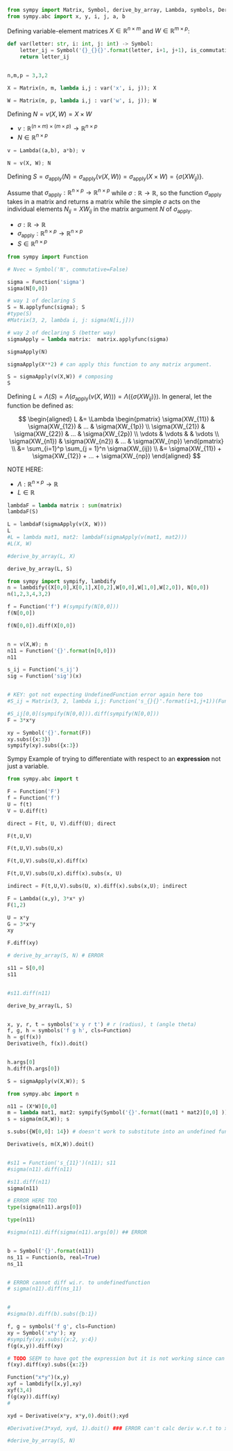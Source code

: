 ```python title="codecell"
from sympy import Matrix, Symbol, derive_by_array, Lambda, symbols, Derivative, diff
from sympy.abc import x, y, i, j, a, b
```

<!-- #region markdown -->

Defining variable-element matrices $X \in \mathbb{R}^{n \times m}$ and $W \in \mathbb{R}^{m \times p}$:
<!-- #endregion -->
```python title="codecell"
def var(letter: str, i: int, j: int) -> Symbol:
    letter_ij = Symbol('{}_{}{}'.format(letter, i+1, j+1), is_commutative=True)
    return letter_ij


n,m,p = 3,3,2

X = Matrix(n, m, lambda i,j : var('x', i, j)); X
```
```python title="codecell"
W = Matrix(m, p, lambda i,j : var('w', i, j)); W
```

<!-- #region markdown -->

Defining $N = \nu(X, W) = X \times W$

* $\nu : \mathbb{R}^{(n \times m) \times (m \times p)} \rightarrow \mathbb{R}^{n \times p}$
* $N \in \mathbb{R}^{n \times p}$
<!-- #endregion -->
```python title="codecell"
v = Lambda((a,b), a*b); v
```

```python title="codecell"
N = v(X, W); N
```

<!-- #region markdown -->

Defining $S = \sigma_{\text{apply}}(N) = \sigma_{\text{apply}}(\nu(X,W)) = \sigma_\text{apply}(X \times W) = \Big \{ \sigma(XW_{ij}) \Big\}$.


Assume that $\sigma_{\text{apply}} : \mathbb{R}^{n \times p} \rightarrow \mathbb{R}^{n \times p}$ while $\sigma : \mathbb{R} \rightarrow \mathbb{R}$, so the function $\sigma_{\text{apply}}$ takes in a matrix and returns a matrix while the simple $\sigma$ acts on the individual elements $N_{ij} = XW_{ij}$ in the matrix argument $N$ of $\sigma_{\text{apply}}$.

* $\sigma : \mathbb{R} \rightarrow \mathbb{R}$
* $\sigma_\text{apply} : \mathbb{R}^{n \times p} \rightarrow \mathbb{R}^{n \times p}$
* $S \in \mathbb{R}^{n \times p}$
<!-- #endregion -->
```python title="codecell"
from sympy import Function

# Nvec = Symbol('N', commutative=False)

sigma = Function('sigma')
sigma(N[0,0])
```

```python title="codecell"
# way 1 of declaring S
S = N.applyfunc(sigma); S
#type(S)
#Matrix(3, 2, lambda i, j: sigma(N[i,j]))
```
```python title="codecell"
# way 2 of declaring S (better way)
sigmaApply = lambda matrix:  matrix.applyfunc(sigma)

sigmaApply(N)
```

```python title="codecell"
sigmaApply(X**2) # can apply this function to any matrix argument.
```
```python title="codecell"
S = sigmaApply(v(X,W)) # composing
S
```

<!-- #region markdown -->

Defining $L = \Lambda(S) = \Lambda(\sigma_\text{apply}(\nu(X,W))) = \Lambda \Big(\Big \{ \sigma(XW_{ij}) \Big\} \Big)$. In general, let the function be defined as:

$$
\begin{aligned}
L &= \Lambda \begin{pmatrix}
   \sigma(XW_{11}) & \sigma(XW_{12}) & ... & \sigma(XW_{1p}) \\
   \sigma(XW_{21}) & \sigma(XW_{22}) & ... & \sigma(XW_{2p}) \\
   \vdots & \vdots & & \vdots \\
   \sigma(XW_{n1}) & \sigma(XW_{n2}) & ... & \sigma(XW_{np})
\end{pmatrix} \\
&= \sum_{i=1}^p \sum_{j = 1}^n  \sigma(XW_{ij}) \\
&= \sigma(XW_{11}) + \sigma{XW_{12}} + ... + \sigma(XW_{np})
\end{aligned}
$$
<!-- #endregion -->
<!-- #region markdown -->
NOTE HERE:
* $\Lambda: \mathbb{R}^{n \times p} \rightarrow \mathbb{R}$
* $L \in \mathbb{R}$
<!-- #endregion -->
```python title="codecell"
lambdaF = lambda matrix : sum(matrix)
lambdaF(S)
```
```python title="codecell"
L = lambdaF(sigmaApply(v(X, W)))
L
#L = lambda mat1, mat2: lambdaF(sigmaApply(v(mat1, mat2)))
#L(X, W)


```

```python title="codecell"
#derive_by_array(L, X)
```
```python title="codecell"
derive_by_array(L, S)
```
```python title="codecell"
from sympy import sympify, lambdify
n = lambdify((X[0,0],X[0,1],X[0,2],W[0,0],W[1,0],W[2,0]), N[0,0])
n(1,2,3,4,3,2)
```

```python title="codecell"
f = Function('f') #(sympify(N[0,0]))
f(N[0,0])
```
```python title="codecell"
f(N[0,0]).diff(X[0,0])



```

```python title="codecell"
n = v(X,W); n
n11 = Function('{}'.format(n[0,0]))
n11
```
```python title="codecell"
s_ij = Function('s_ij')
sig = Function('sig')(x)
```


```python title="codecell"

# KEY: got not expecting UndefinedFunction error again here too
#S_ij = Matrix(3, 2, lambda i,j: Function('s_{}{}'.format(i+1,j+1))(Function('{}'.format(N[i,j]))))


```

```python title="codecell"
#S_ij[0,0](sympify(N[0,0])).diff(sympify(N[0,0]))
F = 3*x*y

xy = Symbol('{}'.format(F))
xy.subs({x:3})
sympify(xy).subs({x:3})
```

<!-- #region markdown -->
Sympy Example of trying to differentiate with respect to an **expression** not just a variable.
<!-- #endregion -->
```python title="codecell"
from sympy.abc import t

F = Function('F')
f = Function('f')
U = f(t)
V = U.diff(t)

direct = F(t, U, V).diff(U); direct
```

```python title="codecell"
F(t,U,V)
```
```python title="codecell"
F(t,U,V).subs(U,x)
```
```python title="codecell"
F(t,U,V).subs(U,x).diff(x)
```
```python title="codecell"
F(t,U,V).subs(U,x).diff(x).subs(x, U)
```
```python title="codecell"
indirect = F(t,U,V).subs(U, x).diff(x).subs(x,U); indirect
```
```python title="codecell"
F = Lambda((x,y), 3*x* y)
F(1,2)
```
```python title="codecell"
U = x*y
G = 3*x*y
xy
```
```python title="codecell"
F.diff(xy)
```
```python title="codecell"
# derive_by_array(S, N) # ERROR
```

```python title="codecell"
s11 = S[0,0]
s11
```
```python title="codecell"

#s11.diff(n11)
```

```python title="codecell"
derive_by_array(L, S)
```


```python title="codecell"

x, y, r, t = symbols('x y r t') # r (radius), t (angle theta)
f, g, h = symbols('f g h', cls=Function)
h = g(f(x))
Derivative(h, f(x)).doit()



```

```python title="codecell"
h.args[0]
h.diff(h.args[0])
```


```python title="codecell"
S = sigmaApply(v(X,W)); S
```

```python title="codecell"
from sympy.abc import n

n11 = (X*W)[0,0]
m = lambda mat1, mat2: sympify(Symbol('{}'.format((mat1 * mat2)[0,0] )))
s = sigma(m(X,W)); s
```
```python title="codecell"
s.subs({W[0,0]: 14}) # doesn't work to substitute into an undefined function
```
```python title="codecell"
Derivative(s, m(X,W)).doit()
```
```python title="codecell"

#s11 = Function('s_{11}')(n11); s11
#sigma(n11).diff(n11)

#s11.diff(n11)
sigma(n11)
```
```python title="codecell"
# ERROR HERE TOO
type(sigma(n11).args[0])
```
```python title="codecell"
type(n11)
```
```python title="codecell"
#sigma(n11).diff(sigma(n11).args[0]) ## ERROR
```
```python title="codecell"

```

```python title="codecell"
b = Symbol('{}'.format(n11))
ns_11 = Function(b, real=True)
ns_11


# ERROR cannot diff wi.r. to undefinedfunction
# sigma(n11).diff(ns_11)


#
#sigma(b).diff(b).subs({b:1})
```


```python title="codecell"
f, g = symbols('f g', cls=Function)
xy = Symbol('x*y'); xy
#sympify(xy).subs({x:2, y:4})
f(g(x,y)).diff(xy)
```
```python title="codecell"
# TODO SEEM to have got the expression but it is not working since can't substitute anything .... ???
f(xy).diff(xy).subs({x:2})
```
```python title="codecell"
Function("x*y")(x,y)
xyf = lambdify([x,y],xy)
xyf(3,4)
f(g(xy)).diff(xy)
#
```

```python title="codecell"
xyd = Derivative(x*y, x*y,0).doit();xyd

#Derivative(3*xyd, xyd, 1).doit() ### ERROR can't calc deriv w.r.t to x*y
```

```python title="codecell"
#derive_by_array(S, N)




```

```python title="codecell"

```
```python title="codecell"

```
